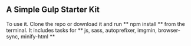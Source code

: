 ## A Simple Gulp Starter Kit
To use it. Clone the repo or download it and run ** npm install ** from the terminal.
It includes tasks for ** js, sass, autoprefixer, imgmin, browser-sync, minify-html **
